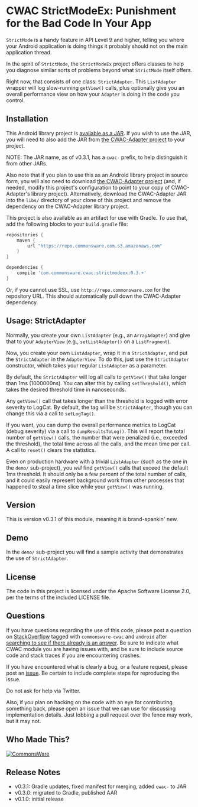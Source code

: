 CWAC StrictModeEx: Punishment for the Bad Code In Your App
==========================================================

`StrictMode` is a handy feature in API Level 9 and higher,
telling you where your Android application is doing things
it probably should not on the main application thread.

In the spirit of `StrictMode`, the `StrictModeEx` project
offers classes to help you diagnose similar sorts of problems
beyond what `StrictMode` itself offers.

Right now, that consists of one class: `StrictAdapter`. This
`ListAdapter` wrapper will log slow-running `getView()` calls,
plus optionally give you an overall performance view on how
your `Adapter` is doing in the code you control.

Installation
------------
This Android library project is 
[available as a JAR](https://gihub.com/commonsguy/cwac-strictmodeex/releases).
If you wish to use the JAR, you will need to also add the JAR from
[the CWAC-Adapter project](http://github.com/commonsguy/cwac-adapter) to your
project.

NOTE: The JAR name, as of v0.3.1, has a `cwac-` prefix, to help distinguish it from other JARs.

Also note that if you plan to use this as an Android library project
in source form, you
will also need to download [the CWAC-Adapter project](http://github.com/commonsguy/cwac-adapter)
(and, if needed, modify this project's configuration to point to your copy of
CWAC-Adapter's library project). Alternatively, download the CWAC-Adapter JAR into
the `libs/` directory of your clone of this project and remove the dependency on
the CWAC-Adapter library project.

This project is also available as
an artifact for use with Gradle. To use that, add the following
blocks to your `build.gradle` file:

```groovy
repositories {
    maven {
        url "https://repo.commonsware.com.s3.amazonaws.com"
    }
}

dependencies {
    compile 'com.commonsware.cwac:strictmodeex:0.3.+'
}
```

Or, if you cannot use SSL, use `http://repo.commonsware.com` for the repository
URL. This should automatically pull down the CWAC-Adapter dependency.

Usage: StrictAdapter
--------------------
Normally, you create your own `ListAdapter` (e.g., an `ArrayAdapter`)
and give that to your `AdapterView` (e.g., `setListAdapter()` on a
`ListFragment`).

Now, you create your own `ListAdapter`, wrap it in a `StrictAdapter`,
and put the `StrictAdapter` in the `AdapterView`. To do this, just
use the `StrictAdapter` constructor, which takes your regular
`ListAdapter` as a parameter.

By default, the `StrictAdapter` will log all calls to `getView()`
that take longer than 1ms (1000000ns). You can alter this by
calling `setThreshold()`, which takes the desired threshold
time in nanoseconds.

Any `getView()` call that takes longer than the threshold is logged
with error severity to LogCat. By default, the tag will be `StrictAdapter`,
though you can change this via a call to `setLogTag()`.

If you want, you can dump the overall performance metrics to LogCat
(debug severity) via a call to `dumpResultsToLog()`. This will report
the total number of `getView()` calls, the number that were penalized
(i.e., exceeded the threshold), the total time across all the calls,
and the mean time per call. A call to `reset()` clears the statistics.

Even on production hardware with a trivial `ListAdapter` (such as the
one in the `demo/` sub-project), you *will* find `getView()` calls that
exceed the default 1ms threshold. It should only be a few percent of
the total number of calls, and it could easily represent background
work from other processes that happened to steal a time slice while
your `getView()` was running.

Version
-------
This is version v0.3.1 of this module, meaning it is brand-spankin'
new.

Demo
----
In the `demo/` sub-project you will find
a sample activity that demonstrates the use of `StrictAdapter`.

License
-------
The code in this project is licensed under the Apache
Software License 2.0, per the terms of the included LICENSE
file.

Questions
---------
If you have questions regarding the use of this code, please post a question
on [StackOverflow](http://stackoverflow.com/questions/ask) tagged with
`commonsware-cwac` and `android` after [searching to see if there already is an answer](https://stackoverflow.com/search?q=[commonsware-cwac]+strictmodeex). Be sure to indicate
what CWAC module you are having issues with, and be sure to include source code 
and stack traces if you are encountering crashes.

If you have encountered what is clearly a bug, or a feature request,
please post an [issue](https://github.com/commonsguy/cwac-strictmodeex/issues).
Be certain to include complete steps for reproducing the issue.

Do not ask for help via Twitter.

Also, if you plan on hacking
on the code with an eye for contributing something back,
please open an issue that we can use for discussing
implementation details. Just lobbing a pull request over
the fence may work, but it may not.

Who Made This?
--------------
<a href="http://commonsware.com">![CommonsWare](http://commonsware.com/images/logo.png)</a>

Release Notes
-------------
- v0.3.1: Gradle updates, fixed manifest for merging, added `cwac-` to JAR
- v0.3.0: migrated to Gradle, published AAR
- v0.1.0: initial release
